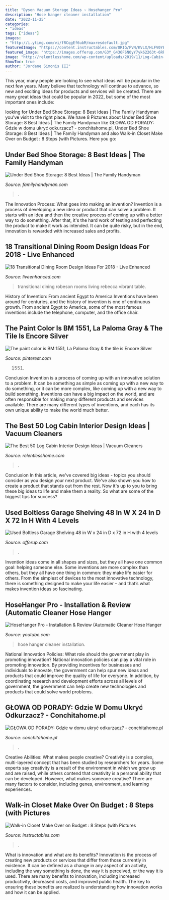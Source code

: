 ```yaml
---
title: "Dyson Vacuum Storage Ideas ~ Hosehanger Pro"
description: "Hose hanger cleaner installation"
date: "2022-11-25"
categories:
- "ideas"
tags: ["ideas"]
images:
- "http://i.ytimg.com/vi/fRCqgEf6ubM/maxresdefault.jpg"
featuredImage: "https://content.instructables.com/ORIG/FVN/KVLX/HLFV0YB3/FVNKVLXHLFV0YB3.jpg?frame=1&amp;width=2100"
featured_image: "https://images.offerup.com/G3Y_G436FSNOyY7yk62263t-6Rk=/600x1066/dfb9/dfb947291f15419da8f0cd16ad745f47.jpg"
image: "http://relentlesshome.com/wp-content/uploads/2019/11/Log-Cabin-Interior-Design-Ideas19.jpg"
ShowToc: true
author: "Jordane Simonis III"
---
```



This year, many people are looking to see what ideas will be popular in the next few years. Many believe that technology will continue to advance, so new and exciting ideas for products and services will be created. There are many great ideas that could be popular in 2022, but some of the most important ones include: 

	

		
looking for Under Bed Shoe Storage: 8 Best Ideas | The Family Handyman you've visit to the right place. We have 8 Pictures about Under Bed Shoe Storage: 8 Best Ideas | The Family Handyman like GŁOWA OD PORADY: Gdzie w domu ukryć odkurzacz? - conchitahome.pl, Under Bed Shoe Storage: 8 Best Ideas | The Family Handyman and also Walk-in Closet Make Over on Budget : 8 Steps (with Pictures. Here you go:
		
    
## Under Bed Shoe Storage: 8 Best Ideas | The Family Handyman

<img loading=lazy src="https://www.familyhandyman.com/wp-content/uploads/2021/03/shoe-storage-BurroughsRollingMetalUnderbedStorage.jpg?resize=768" onerror="this.onerror=null;this.src='https://tse2.mm.bing.net/th?id=OIP.CShladGvXWxM5HC86mUJXQHaGg&amp;pid=15.1';" alt="Under Bed Shoe Storage: 8 Best Ideas | The Family Handyman">

_Source: familyhandyman.com_

>. 

	

The Innovation Process: What goes into making an invention?
Invention is a process of developing a new idea or product that can solve a problem. It starts with an idea and then the creative process of coming up with a better way to do something. After that, it's the hard work of testing and perfecting the product to make it work as intended. It can be quite risky, but in the end, innovation is rewarded with increased sales and profits.

    
## 18 Transitional Dining Room Design Ideas For 2018 - Live Enhanced

<img loading=lazy src="http://www.liveenhanced.com/wp-content/uploads/2018/03/Transitional-Dining-Room-Design-Ideas-10.jpg" onerror="this.onerror=null;this.src='https://tse2.mm.bing.net/th?id=OIP.dfX8toIHqVh3EcVb1tF3kAHaE7&amp;pid=15.1';" alt="18 Transitional Dining Room Design Ideas For 2018 - Live Enhanced">

_Source: liveenhanced.com_

>transitional dining robeson rooms living rebecca vibrant table. 

	

History of Invention: From ancient Egypt to America
Inventions have been around for centuries, and the history of invention is one of continuous growth. From ancient Egypt to America, some of the most famous inventions include the telephone, computer, and the office chair.

    
## The Paint Color Is BM 1551, La Paloma Gray &amp; The Tile Is Encore Silver

<img loading=lazy src="https://i.pinimg.com/736x/8b/7d/81/8b7d81367edb2c65d8d011c6af49d6c1.jpg" onerror="this.onerror=null;this.src='https://tse3.mm.bing.net/th?id=OIP.fpD1X_Ti_WBOjMV1P86lngHaFi&amp;pid=15.1';" alt="The paint color is BM 1551, La Paloma Gray &amp; the tile is Encore Silver">

_Source: pinterest.com_

>1551. 

	

Conclusion
Invention is a process of coming up with an innovative solution to a problem. It can be something as simple as coming up with a new way to do something, or it can be more complex, like coming up with a new way to build something. Inventions can have a big impact on the world, and are often responsible for making many different products and services available. There are many different types of inventions, and each has its own unique ability to make the world much better.

    
## The Best 50 Log Cabin Interior Design Ideas | Vacuum Cleaners

<img loading=lazy src="http://relentlesshome.com/wp-content/uploads/2019/11/Log-Cabin-Interior-Design-Ideas19.jpg" onerror="this.onerror=null;this.src='https://tse4.mm.bing.net/th?id=OIP.os17ALv7lceLicqO7EBodAHaLK&amp;pid=15.1';" alt="The Best 50 Log Cabin Interior Design Ideas | Vacuum Cleaners">

_Source: relentlesshome.com_

>. 

	

Conclusion
In this article, we've covered big ideas - topics you should consider as you design your next product. We've also shown you how to create a product that stands out from the rest. Now it's up to you to bring these big ideas to life and make them a reality. So what are some of the biggest tips for success?

    
## Used Boltless Garage Shelving 48 In W X 24 In D X 72 In H With 4 Levels

<img loading=lazy src="https://images.offerup.com/G3Y_G436FSNOyY7yk62263t-6Rk=/600x1066/dfb9/dfb947291f15419da8f0cd16ad745f47.jpg" onerror="this.onerror=null;this.src='https://tse3.mm.bing.net/th?id=OIP.ijPuT0Ska07W8_z2wOKfUAHaNK&amp;pid=15.1';" alt="Used Boltless Garage Shelving 48 in W x 24 in D x 72 in H with 4 levels">

_Source: offerup.com_

>. 

	

Invention ideas come in all shapes and sizes, but they all have one common goal: helping someone else. Some inventions are more complex than others, but they all have one thing in common: they make life easier for others. From the simplest of devices to the most innovative technology, there is something designed to make your life easier – and that’s what makes invention ideas so fascinating.

    
## HoseHanger Pro - Installation &amp; Review (Automatic Cleaner Hose Hanger

<img loading=lazy src="http://i.ytimg.com/vi/fRCqgEf6ubM/maxresdefault.jpg" onerror="this.onerror=null;this.src='https://tse4.mm.bing.net/th?id=OIP.x0VZqlY_FOooYkv2uF54mQHaEK&amp;pid=15.1';" alt="HoseHanger Pro - Installation &amp; Review (Automatic Cleaner Hose Hanger">

_Source: youtube.com_

>hose hanger cleaner installation. 

	

National Innovation Policies: What role should the government play in promoting innovation?
National innovation policies can play a vital role in promoting innovation. By providing incentives for businesses and individuals to innovate, the government can help spur new ideas and products that could improve the quality of life for everyone. In addition, by coordinating research and development efforts across all levels of government, the government can help create new technologies and products that could solve world problems.

    
## GŁOWA OD PORADY: Gdzie W Domu Ukryć Odkurzacz? - Conchitahome.pl

<img loading=lazy src="http://lh5.ggpht.com/-QIC3ORlfnf8/U5Vev6nIRYI/AAAAAAAAXhw/Udpn4KRpJO4/odkurzacz2_thumb1.jpg?imgmax=800" onerror="this.onerror=null;this.src='https://tse3.mm.bing.net/th?id=OIP.3ZqxO3Lkg6XO7B73Qewf0AAAAA&amp;pid=15.1';" alt="GŁOWA OD PORADY: Gdzie w domu ukryć odkurzacz? - conchitahome.pl">

_Source: conchitahome.pl_

>. 

	

Creative Abilities: What makes people creative?
Creativity is a complex, multi-layered concept that has been studied by researchers for years. Some experts say creativity is a result of the environment in which we grow up and are raised, while others contend that creativity is a personal ability that can be developed. However, what makes someone creative? There are many factors to consider, including genes, environment, and learning experiences.

    
## Walk-in Closet Make Over On Budget : 8 Steps (with Pictures

<img loading=lazy src="https://content.instructables.com/ORIG/FVN/KVLX/HLFV0YB3/FVNKVLXHLFV0YB3.jpg?frame=1&amp;width=2100" onerror="this.onerror=null;this.src='https://tse1.mm.bing.net/th?id=OIP._ZB3AKrv5D6ChxvuCQEJRQHaNK&amp;pid=15.1';" alt="Walk-in Closet Make Over on Budget : 8 Steps (with Pictures">

_Source: instructables.com_

>. 

	

What is innovation and what are its benefits?
Innovation is the process of creating new products or services that differ from those currently in existence. It can be defined as a change in any aspect of an activity, including the way something is done, the way it is perceived, or the way it is used. 
There are many benefits to innovation, including increased productivity, decreased costs, and improved public health. The key to ensuring these benefits are realized is understanding how innovation works and how it can be applied.

